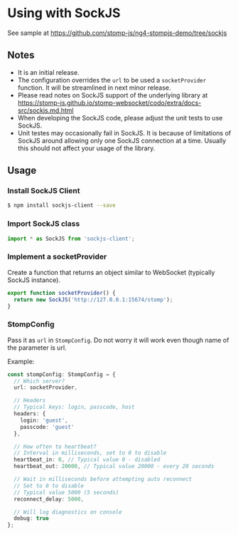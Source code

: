 # Using with SockJS

See sample at https://github.com/stomp-js/ng4-stompjs-demo/tree/sockjs

## Notes

- It is an initial release.
- The configuration overrides the `url`
to be used a `socketProvider` function. It will be streamlined in next
minor release.
- Please read notes on SockJS support of the underlying library at
https://stomp-js.github.io/stomp-websocket/codo/extra/docs-src/sockjs.md.html
- When developing the SockJS code, please adjust the unit tests to use
SockJS.
- Unit testes may occasionally fail in SockJS. It is because of limitations
of SockJS around allowing only one SockJS connection at a time. Usually 
this should not affect your usage of the library.

## Usage

### Install SockJS Client

```bash
$ npm install sockjs-client --save
```

### Import SockJS class

```typescript
import * as SockJS from 'sockjs-client';
```

### Implement a socketProvider

Create a function that returns an object similar to WebSocket (typically SockJS instance).

```typescript
export function socketProvider() {
  return new SockJS('http://127.0.0.1:15674/stomp');
}
```

### StompConfig

Pass it as `url` in `StompConfig`. Do not worry it will work even
though name of the parameter is url.

Example:

```typescript
const stompConfig: StompConfig = {
  // Which server?
  url: socketProvider,

  // Headers
  // Typical keys: login, passcode, host
  headers: {
    login: 'guest',
    passcode: 'guest'
  },

  // How often to heartbeat?
  // Interval in milliseconds, set to 0 to disable
  heartbeat_in: 0, // Typical value 0 - disabled
  heartbeat_out: 20000, // Typical value 20000 - every 20 seconds

  // Wait in milliseconds before attempting auto reconnect
  // Set to 0 to disable
  // Typical value 5000 (5 seconds)
  reconnect_delay: 5000,

  // Will log diagnostics on console
  debug: true
};
```

